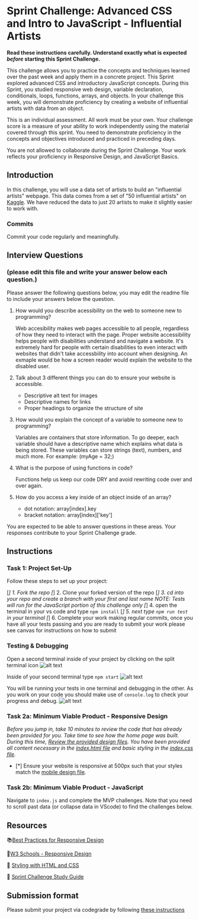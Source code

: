 # Sprint Challenge: Advanced CSS and Intro to JavaScript - Influential Artists

**Read these instructions carefully. Understand exactly what is expected _before_ starting this Sprint Challenge.**

This challenge allows you to practice the concepts and techniques learned over the past week and apply them in a concrete project. This Sprint explored advanced CSS and introductory JavaScript concepts. During this Sprint, you studied responsive web design, variable declaration, conditionals, loops, functions, arrays, and objects. In your challenge this week, you will demonstrate proficiency by creating a website of influential artists with data from an object.

This is an individual assessment. All work must be your own. Your challenge score is a measure of your ability to work independently using the material covered through this sprint. You need to demonstrate proficiency in the concepts and objectives introduced and practiced in preceding days.

You are not allowed to collaborate during the Sprint Challenge. Your work reflects your proficiency in Responsive Design, and JavaScript Basics.

## Introduction

In this challenge, you will use a data set of artists to build an "influential artists" webpage. This data comes from a set of "50 influential artists" on [Kaggle](https://www.kaggle.com/ikarus777/best-artworks-of-all-time). We have reduced the data to just 20 artists to make it slightly easier to work with.

### Commits

Commit your code regularly and meaningfully.

## Interview Questions

### (please edit this file and write your answer below each question.)

Please answer the following questions below, you may edit the readme file to include your answers below the question.

1. How would you describe acessibility on the web to someone new to programming?

   Web accesibility makes web pages accessible to all people, regardless of how they need to interact with the page. Proper website accessibility helps people with disabilities understand and navigate a website. It's extremely hard for people with certain disabilities to even interact with websites that didn't take accessbility into account when designing. An exmaple would be how a screen reader would explain the website to the disabled user.

2. Talk about 3 different things you can do to ensure your website is accessible.

   - Descriptive alt text for images
   - Descriptive names for links
   - Proper headings to organize the structure of site

3. How would you explain the concept of a variable to someone new to programming?

   Variables are containers that store information. To go deeper, each variable should have a descriptive name which explains what data is being stored. These variables can store strings (text), numbers, and much more. For example: (myAge = 32;)

4. What is the purpose of using functions in code?

   Functions help us keep our code DRY and avoid rewriting code over and over again.

5. How do you access a key inside of an object inside of an array?

   - dot notation: array[index].key
   - bracket notation: array[index]['key']

You are expected to be able to answer questions in these areas. Your responses contribute to your Sprint Challenge grade.

## Instructions

### Task 1: Project Set-Up

Follow these steps to set up your project:

[*] 1. Fork the repo
[*] 2. Clone your forked version of the repo
[*] 3. cd into your repo and create a branch with your first and last name
NOTE: Tests will run for the JavaScript portion of this challenge only
[*] 4. open the terminal in your vs code and type `npm install`
[*] 5. next type `npm run test` in your terminal
[*] 6. Complete your work making regular commits, once you have all your tests passing and you are ready to submit your work please see canvas for instructions on how to submit

### Testing & Debugging

Open a second terminal inside of your project by clicking on the split terminal icon
![alt text](assets/split_terminal.png "Split Terminal")

Inside of your second terminal type `npm start`
![alt text](assets/npm_start.png "type npm start")

You will be running your tests in one terminal and debugging in the other. As you work on your code you should make use of `console.log` to check your progress and debug.
![alt text](assets/tests_debug_terminal_final.png "your terminal should look like this")

### Task 2a: Minimum Viable Product - Responsive Design

_Before you jump in, take 10 minutes to review the code that has already been provided for you. Take time to see how the home page was built. During this time, [Review the provided design files](design/). You have been provided all content necessary in the [index.html file](index.html) and basic styling in the [index.css file](css/index.css)._

- [*] Ensure your website is responsive at 500px such that your styles match the [mobile design file](design/Mobile.png).

### Task 2b: Minimum Viable Product - JavaScript

Navigate to `index.js` and complete the MVP challenges. Note that you need to scroll past data (or collapse data in VScode) to find the challenges below.

## Resources

📚[Best Practices for Responsive Design](https://www.browserstack.com/guide/responsive-design-breakpoints)

🤝[W3 Schools - Responsive Design](https://www.w3schools.com/html/html_responsive.asp)

👀 [Styling with HTML and CSS](https://www.w3schools.com/html/html_css.asp)

🦄 [Sprint Challenge Study Guide](https://www.notion.so/lambdaschool/Unit-1-Sprint-2-Study-Guide-16f656025c8744458addb068e6348101)

## Submission format

Please submit your project via codegrade by following [these instructions](https://www.notion.so/lambdaschool/Submitting-an-assignment-via-Code-Grade-A-Step-by-Step-Walkthrough-07bd65f5f8364e709ecb5064735ce374)
